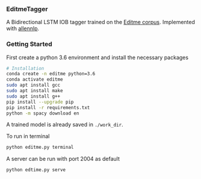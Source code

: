 ### EditmeTagger

A Bidirectional LSTM IOB tagger trained on the [Editme corpus](http://www.manuvinakurike.com/papers/editme_lrec.pdf).  Implemented with [allennlp](https://allennlp.org/).

### Getting Started

First create a python 3.6 environment and install the necessary packages

```bash
# Installation
conda create -n editme python=3.6
conda activate editme
sudo apt install gcc
sudo apt install make
sudo apt install g++
pip install --upgrade pip
pip install -r requirements.txt
python -m spacy download en
```

A trained model is already saved in ```./work_dir```.

To run in terminal
```bash
python editme.py terminal
```

A server can be run with port 2004 as default
```bash
python edtime.py serve
```




